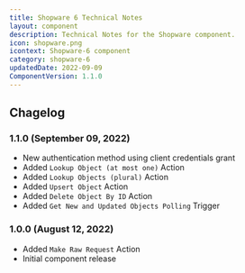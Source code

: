 ```yaml
---
title: Shopware 6 Technical Notes
layout: component
description: Technical Notes for the Shopware component.
icon: shopware.png
icontext: Shopware-6 component
category: shopware-6
updatedDate: 2022-09-09
ComponentVersion: 1.1.0
---
```


## Chagelog

### 1.1.0 (September 09, 2022)

* New authentication method using client credentials grant
* Added `Lookup Object (at most one)` Action
* Added `Lookup Objects (plural)` Action
* Added `Upsert Object` Action
* Added `Delete Object By ID` Action
* Added `Get New and Updated Objects Polling` Trigger

### 1.0.0 (August 12, 2022)

* Added `Make Raw Request` Action
* Initial component release
